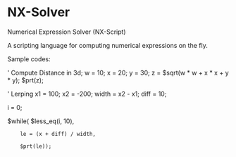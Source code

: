# NX-Solver
Numerical Expression Solver (NX-Script)

A scripting language for computing numerical expressions on the fly. 

Sample codes:

' Compute Distance in 3d;
w = 10;
x = 20;
y = 30;
z = $sqrt(w * w + x * x + y * y);
$prt(z);


' Lerping
x1 = 100;
x2 = -200;
width = x2 - x1;
diff = 10;

i = 0;

$while( $less_eq(i, 10),

        le = (x + diff) / width,

        $prt(le));
        